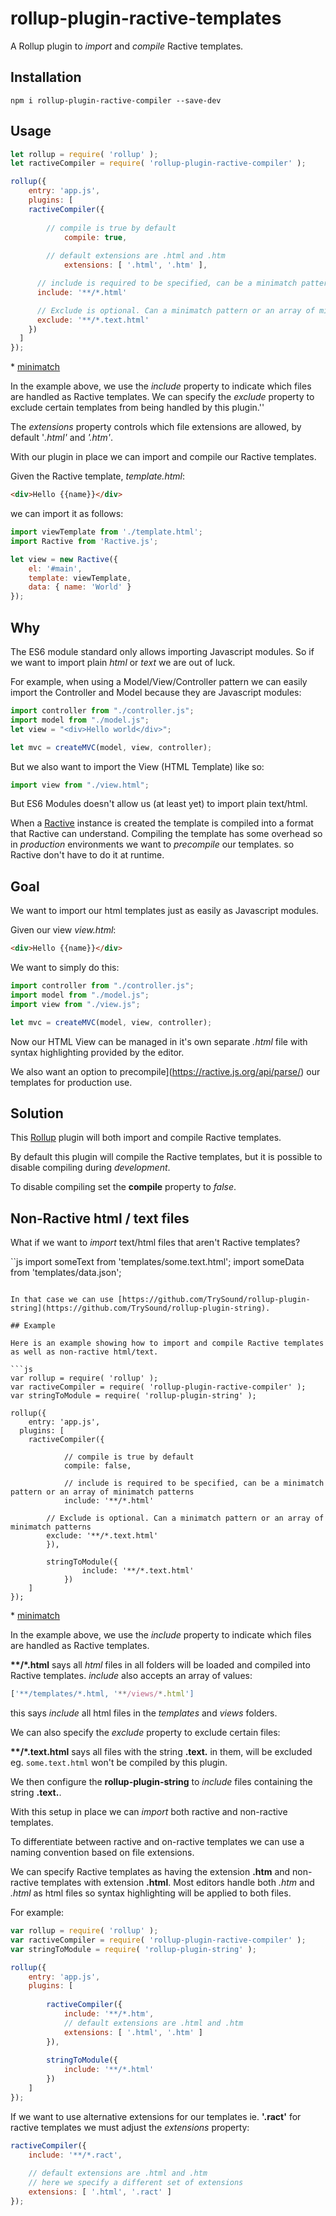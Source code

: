 # rollup-plugin-ractive-templates

A Rollup plugin to *import* and *compile* Ractive templates.

## Installation
``` 
npm i rollup-plugin-ractive-compiler --save-dev
```

## Usage
```js
let rollup = require( 'rollup' );
let ractiveCompiler = require( 'rollup-plugin-ractive-compiler' );

rollup({
	entry: 'app.js',
	plugins: [
  	ractiveCompiler({
    
		// compile is true by default
			compile: true,
     
     	// default extensions are .html and .htm
			extensions: [ '.html', '.htm' ],

      // include is required to be specified, can be a minimatch pattern or an array of minimatch patterns
      include: '**/*.html'

      // Exclude is optional. Can a minimatch pattern or an array of minimatch patterns
      exclude: '**/*.text.html'
    })
  ]
});
```

&ast; [minimatch](https://www.npmjs.com/package/minimatch)

In the example above, we use the *include* property to indicate which files are handled as Ractive templates. We can specify the *exclude* property to exclude certain templates from being handled by this plugin.''

The *extensions* property controls which file extensions are allowed, by default '*.html'* and *'.htm'*.

With our plugin in place we can import and compile our Ractive templates.

Given the Ractive template, *template.html*:

```html
<div>Hello {{name}}</div>
```
we can import it as follows:
```js
import viewTemplate from './template.html';
import Ractive from 'Ractive.js';

let view = new Ractive({
	el: '#main',
	template: viewTemplate,
	data: { name: 'World' }
});
```

## Why
The ES6 module standard only allows importing Javascript modules. So if we want to import plain *html* or *text* we are out of luck.

For example, when using a Model/View/Controller pattern we can easily import the Controller and Model because they are Javascript modules:

```js
import controller from "./controller.js";
import model from "./model.js";
let view = "<div>Hello world</div>";

let mvc = createMVC(model, view, controller);
```

But we also want to import the View (HTML Template) like so:

```js
import view from "./view.html";
```

But ES6 Modules doesn't allow us (at least yet) to import plain text/html.

When a [Ractive](https://ractive.js.org) instance is created the template is compiled into a format that Ractive can understand. Compiling the template has some overhead so in *production* environments we want to *precompile* our templates. so Ractive don't have to do it at runtime. 

## Goal

We want to import our html templates just as easily as Javascript modules.

Given our view *view.html*:

```html
<div>Hello {{name}}</div>
```

We want to simply do this:

```js
import controller from "./controller.js";
import model from "./model.js";
import view from "./view.js";

let mvc = createMVC(model, view, controller);
```

Now our HTML View can be managed in it's own separate *.html* file with syntax highlighting provided by the editor.

We also want an option to precompile](https://ractive.js.org/api/parse/) our templates for production use.

## Solution
This [Rollup](https://rollupjs.org/) plugin will both import and compile Ractive templates.

By default this plugin will compile the Ractive templates, but it is possible to disable compiling during *development*.

To disable compiling set the **compile** property to *false*.

## Non-Ractive html / text files

What if we want to *import* text/html files that aren't Ractive templates?

``js
import someText from 'templates/some.text.html';
import someData from 'templates/data.json';
```

In that case we can use [https://github.com/TrySound/rollup-plugin-string](https://github.com/TrySound/rollup-plugin-string).

## Example

Here is an example showing how to import and compile Ractive templates as well as non-ractive html/text.

```js
var rollup = require( 'rollup' );
var ractiveCompiler = require( 'rollup-plugin-ractive-compiler' );
var stringToModule = require( 'rollup-plugin-string' );

rollup({
	entry: 'app.js',
  plugins: [
    ractiveCompiler({
    
			// compile is true by default
			compile: false,

			// include is required to be specified, can be a minimatch pattern or an array of minimatch patterns
			include: '**/*.html'

      	// Exclude is optional. Can a minimatch pattern or an array of minimatch patterns
      	exclude: '**/*.text.html'
    	}),
    
    	stringToModule({
				include: '**/*.text.html'
			})
	]
});
```

&ast; [minimatch](https://www.npmjs.com/package/minimatch)

In the example above, we use the *include* property to indicate which files are handled as Ractive templates.

**&ast;&ast;/&ast;.html** says all *html* files in all folders will be loaded and compiled into Ractive templates. *include* also accepts an array of values: 

```js
['**/templates/*.html, '**/views/*.html']
```

this says *include* all html files in the *templates* and *views* folders.

We can also specify the *exclude* property to exclude certain files:

**&ast;&ast;/&ast;.text.html** says all files with the string **.text.** in them, will be excluded eg. ```some.text.html``` won't be compiled by this plugin.

We then configure the **rollup-plugin-string** to *include* files containing the string **.text.**. 

With this setup in place we can *import* both ractive and non-ractive templates.

To differentiate between ractive and on-ractive templates we can use a naming convention based on file extensions. 

We can specify Ractive templates as having the extension **.htm** and non-ractive templates with extension **.html**. Most editors handle both *.htm* and *.html* as html files so syntax highlighting will be applied to both files.

For example:

```js
var rollup = require( 'rollup' );
var ractiveCompiler = require( 'rollup-plugin-ractive-compiler' );
var stringToModule = require( 'rollup-plugin-string' );

rollup({
	entry: 'app.js',
  	plugins: [
  
		ractiveCompiler({
			include: '**/*.htm',
		 	// default extensions are .html and .htm
			extensions: [ '.html', '.htm' ]
    	}),
    
    	stringToModule({
			include: '**/*.html'
		})
	]
});
```

If we want to use alternative extensions for our templates ie. **'.ract'** for ractive templates we must adjust the *extensions* property:

```js
ractiveCompiler({
	include: '**/*.ract',
		
	// default extensions are .html and .htm
	// here we specify a different set of extensions
	extensions: [ '.html', '.ract' ]
});
```
